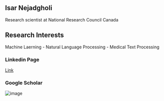 ## Isar Nejadgholi
Research scientist at National Research Council Canada

## Research Interests
Machine Laerning - Natural Language Processing - Medical Text Processing 

### Linkedin Page
[Link](https://www.linkedin.com/in/isarnejad/)

### Google Scholar 

![image]()
